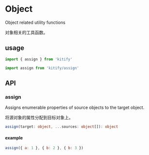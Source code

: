 # Object

Object related utility functions

对象相关的工具函数。

## usage

```ts
import { assign } from 'kitify'

import assign from 'kitify/assign'
```

## API

### assign

Assigns enumerable properties of source objects to the target object.

将源对象的属性分配到目标对象上。

```ts
assign(target: object, ...sources: object[]): object
```

#### example

```js
assign({ a: 1 }, { b: 2 }, { b: 3 })
```
